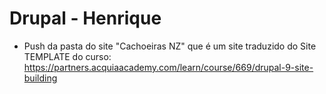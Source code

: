 # Drupal  - Henrique 

- Push da pasta do site "Cachoeiras NZ" que é um site traduzido do Site TEMPLATE do curso: https://partners.acquiaacademy.com/learn/course/669/drupal-9-site-building
